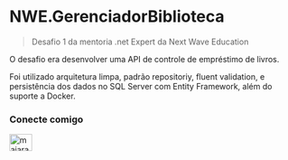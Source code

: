 # NWE.GerenciadorBiblioteca
> Desafio 1 da mentoria .net Expert da Next Wave Education

O desafio era desenvolver uma API de controle de empréstimo de livros.

Foi utilizado arquitetura limpa, padrão repositoriy, fluent validation, e persistência dos dados no SQL Server com Entity Framework, além do suporte a Docker.

<h3 align="left">Conecte comigo</h3>
<p align="left">
<a href="https://linkedin.com/in/majarao" target="blank"><img align="center" src="https://raw.githubusercontent.com/rahuldkjain/github-profile-readme-generator/master/src/images/icons/Social/linked-in-alt.svg" alt="majarao" height="30" width="40" /></a>
</p>
